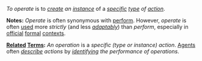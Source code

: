 *To operate* is to *[create](https://github.com/gcassel/Modular-Organization-Terminology/blob/master/terms/create.md) an [instance](https://github.com/gcassel/Modular-Organization-Terminology/blob/master/terms/instance.md)* of a *[specific](https://github.com/gcassel/Modular-Organization-Terminology/blob/master/terms/specific.md) [type](https://github.com/gcassel/Modular-Organization-Terminology/blob/master/terms/type.md) of [action](https://github.com/gcassel/Modular-Organization-Terminology/blob/master/terms/action.md)*.

**Notes:** *Operate* is often synonymous with [perform](https://github.com/gcassel/Modular-Organization-Terminology/blob/master/terms/perform.md). However, *operate* is often [used](https://github.com/gcassel/Modular-Organization-Terminology/blob/master/terms/use.md) more *strictly* (and less *[adaptably](https://github.com/gcassel/Modular-Organization-Terminology/blob/master/terms/adapt.md)*) than *perform*, especially in [official](https://github.com/gcassel/Modular-Organization-Terminology/blob/master/terms/official.md) [formal](https://github.com/gcassel/Modular-Organization-Terminology/blob/master/terms/form.md) [contexts](https://github.com/gcassel/Modular-Organization-Terminology/blob/master/terms/context.md).

**[Related](https://github.com/gcassel/Modular-Organization-Terminology/blob/master/terms/relationship.md) [Terms](https://github.com/gcassel/Modular-Organization-Terminology/blob/master/terms/term.md):** *An operation* is a *specific (type or instance) action*.  [Agents](https://github.com/gcassel/Modular-Organization-Terminology/blob/master/terms/agent.md) often *[describe](https://github.com/gcassel/Modular-Organization-Terminology/blob/master/terms/describe.md) actions* by *[identifying](https://github.com/gcassel/Modular-Organization-Terminology/blob/master/terms/identify.md) the performance of operations*.
